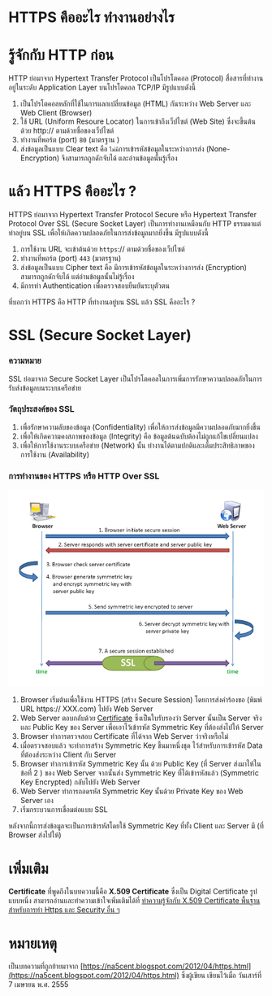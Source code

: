 # HTTPS คืออะไร ทำงานอย่างไร

# รู้จักกับ HTTP ก่อน

HTTP ย่อมาจาก Hypertext Transfer Protocol เป็นโปรโตคอล (Protocol) สื่อสารที่ทำงานอยู่ในระดับ Application Layer บนโปรโตคอล TCP/IP  มีรูปแบบดังนี้

1. เป็นโปรโตคอลหลักที่ใช้ในการแลกเปลี่ยนข้อมูล (HTML) กันระหว่าง Web Server และ Web Client (Browser)
2. ใช้ URL (Uniform Resoure Locator) ในการเข้าถึงเว็ปไซต์ (Web Site)  ซึ่งจะขึ้นต้นด้วย http:// ตามด้วยชื่อของเว็ปไซต์  
3. ทำงานที่พอร์ต (port) `80` (มาตรฐาน ) 
4. ส่งข้อมูลเป็นแบบ Clear text คือ `ไม่มี`การเข้ารหัสข้อมูลในระหว่างการส่ง (None-Encryption) จึงสามารถถูกดักจับได้ และอ่านข้อมูลนั้นรู้เรื่อง   

# แล้ว HTTPS คืออะไร ?

HTTPS ย่อมาจาก Hypertext Transfer Protocol Secure หรือ Hypertext Transfer Protocol Over SSL (Secure Socket Layer) เป็นการทำงานเหมือนกับ HTTP ธรรมดาแต่ทำอยู่บน SSL เพื่อให้เกิดความปลอดภัยในการส่งข้อมูลมากยิ่งขึ้น  มีรูปแบบดังนี้

1.  การใช้งาน URL จะเข้าต้นด้วย `https`://  ตามด้วยชื่อของเว็ปไซต์  
2. ทำงานที่พอร์ต (port) `443` (มาตรฐาน)
3. ส่งข้อมูลเป็นแบบ Cipher text คือ มีการเข้ารหัสข้อมูลในระหว่างการส่ง (Encryption) สามารถถูกดักจับได้  แต่อ่านข้อมูลนั้นไม่รู้เรื่อง 
4. มีการทำ Authentication เพื่อตรวจสอบยืนยันระบุตัวตน

ที่บอกว่า HTTPS คือ HTTP ที่ทำงานอยู่บน SSL แล้ว SSL คืออะไร ?

# SSL (Secure Socket Layer)

### ความหมาย

SSL ย่อมาจาก Secure Socket Layer เป็นโปรโตคอลในการเพิ่มการรักษาความปลอดภัยในการรับส่งข้อมูลบนระบบเครือข่าย

### วัตถุประสงค์ของ SSL

1. เพื่อรักษาความลับของข้อมูล (Confidentiality) เพื่อให้การส่งข้อมูลมีความปลอดภัยมากยิ่งขึ้น
2. เพื่อให้เกิดความคงสภาพของข้อมูล (Integrity) คือ ข้อมูลต้นฉบับต้องไม่ถูกแก้ไขเปลี่ยนแปลง 
3. เพื่อให้การใช้งานระบบเครือข่าย (Network) นั้น ทำงานได้ตามปกติและเต็มประสิทธิภาพของการใช้งาน (Availability)

### การทำงานของ HTTPS หรือ HTTP Over SSL

![](./what-is-https.png)

1. Browser เริ่มต้นเพื่อใช้งาน HTTPS (สร้าง Secure Session) โดยการส่งคำร้องขอ (พิมพ์ URL https:// XXX.com) ไปยัง Web Server
2. Web Server ตอบกลับด้วย [Certificate](/blog/what-is-x509-certificate/?series=pki)  ซึ่งเป็นใบรับรองว่า Server นั้นเป็น Server จริง   และ Public Key ของ Server เพื่อเอาไว้เข้ารหัส Symmetric Key ที่ต้องส่งไปให้ Server
3. Browser ทำการตรวจสอบ Certificate ที่ได้จาก Web Server ว่าจริงหรือไม่
4. เมื่อตรวจสอบแล้ว  จะทำการสร้าง Symmetric Key ขึ้นมาหนึ่งชุด ไว้สำหรับการเข้ารหัส Data ที่ต้องส่งระหว่าง Client กับ Server
5. Browser ทำการเข้ารหัส Symmetric Key นั้น ด้วย Public Key (ที่ Server ส่งมาให้ในข้อที่ 2 ) ของ Web Server จากนั้นส่ง Symmetric Key ที่ได้เข้ารหัสแล้ว (Symmetric Key Encrypted) กลับไปยัง Web Server
6. Web Server ทำการถอดรหัส Symmetric Key นั้นด้วย Private Key ของ Web Server เอง
7. เริ่มกระบวนการเชื่อมต่อแบบ SSL  

หลังจากนี้การส่งข้อมูลจะเป็นการเข้ารหัสโดยใช้ Symmetric Key  ที่ทั้ง Client และ Server มี (ที่ Browser ส่งไปให้)

# เพิ่มเติม

**Certificate** ที่พูดถึงในบทความนี้คือ **X.509 Certificate** ซึ่งเป็น Digital Certificate รูปแบบหนึ่ง  สามารถอ่านและทำความเข้าใจเพิ่มเติมได้ที่ [ทำความรู้จักกับ X.509 Certificate พื้นฐานสำหรับการทำ Https และ Security อื่น ๆ](/blog/what-is-x509-certificate/?series=pki)

# หมายเหตุ

เป็นบทความที่ถูกย้ายมาจาก [https://na5cent.blogspot.com/2012/04/https.html](https://na5cent.blogspot.com/2012/04/https.html) ซึ่งผู้เขียน เขียนไว้เมื่อ วันเสาร์ที่ 7 เมษายน พ.ศ. 2555
